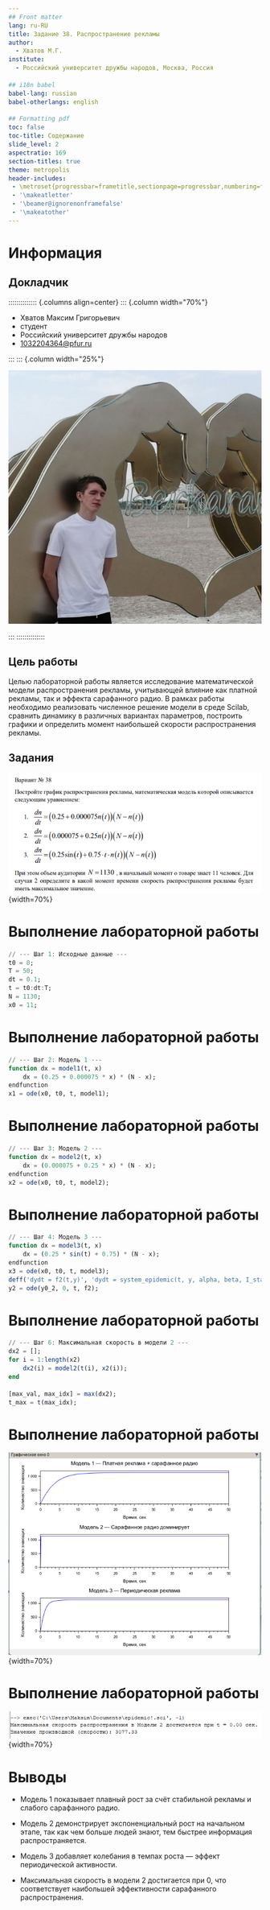 ```yaml
---
## Front matter
lang: ru-RU
title: Задание 38. Распространение рекламы
author:
  - Хватов М.Г.
institute:
  - Российский университет дружбы народов, Москва, Россия

## i18n babel
babel-lang: russian
babel-otherlangs: english

## Formatting pdf
toc: false
toc-title: Содержание
slide_level: 2
aspectratio: 169
section-titles: true
theme: metropolis
header-includes:
 - \metroset{progressbar=frametitle,sectionpage=progressbar,numbering=fraction}
 - '\makeatletter'
 - '\beamer@ignorenonframefalse'
 - '\makeatother'
---
```


# Информация

## Докладчик

:::::::::::::: {.columns align=center}
::: {.column width="70%"}

  * Хватов Максим Григорьевич
  * студент
  * Российский университет дружбы народов
  * [1032204364@pfur.ru](mailto:1032204364@pfur.ru)

:::
::: {.column width="25%"}

![](./image/mgkhvatov.jpg)

:::
::::::::::::::


## Цель работы

Целью лабораторной работы является исследование математической модели распространения рекламы, учитывающей влияние как платной рекламы, так и эффекта сарафанного радио. В рамках работы необходимо реализовать численное решение модели в среде Scilab, сравнить динамику в различных вариантах параметров, построить графики и определить момент наибольшей скорости распространения рекламы.

## Задания

![Задание](image/3.png){width=70%}

# Выполнение лабораторной работы

```julia
// --- Шаг 1: Исходные данные ---
t0 = 0;
T = 50;
dt = 0.1;
t = t0:dt:T;
N = 1130;
x0 = 11;
```

# Выполнение лабораторной работы

```julia
// --- Шаг 2: Модель 1 ---
function dx = model1(t, x)
    dx = (0.25 + 0.000075 * x) * (N - x);
endfunction
x1 = ode(x0, t0, t, model1);
```

# Выполнение лабораторной работы

```julia
// --- Шаг 3: Модель 2 ---
function dx = model2(t, x)
    dx = (0.000075 + 0.25 * x) * (N - x);
endfunction
x2 = ode(x0, t0, t, model2);
```

# Выполнение лабораторной работы

```julia
// --- Шаг 4: Модель 3 ---
function dx = model3(t, x)
    dx = (0.25 * sin(t) + 0.75) * (N - x);
endfunction
x3 = ode(x0, t0, t, model3);
deff('dydt = f2(t,y)', 'dydt = system_epidemic(t, y, alpha, beta, I_star)');
y2 = ode(y0_2, 0, t, f2);
```
# Выполнение лабораторной работы

```julia
// --- Шаг 6: Максимальная скорость в модели 2 ---
dx2 = [];
for i = 1:length(x2)
    dx2(i) = model2(t(i), x2(i));
end

[max_val, max_idx] = max(dx2);
t_max = t(max_idx);
```

# Выполнение лабораторной работы

![Случай 1](image/1.png){width=70%}

# Выполнение лабораторной работы

![Случай 2](image/2.png){width=70%}

# Выводы

- Модель 1 показывает плавный рост за счёт стабильной рекламы и слабого сарафанного радио.

- Модель 2 демонстрирует экспоненциальный рост на начальном этапе, так как чем больше людей знают, тем быстрее информация распространяется.

- Модель 3 добавляет колебания в темпах роста — эффект периодической активности.

- Максимальная скорость в модели 2 достигается при 0, что соответствует наибольшей эффективности сарафанного распространения.
